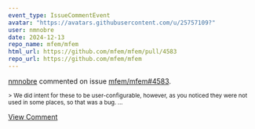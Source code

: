 ```yaml
---
event_type: IssueCommentEvent
avatar: "https://avatars.githubusercontent.com/u/25757109?"
user: nmnobre
date: 2024-12-13
repo_name: mfem/mfem
html_url: https://github.com/mfem/mfem/pull/4583
repo_url: https://github.com/mfem/mfem
---
```


<a href='https://github.com/nmnobre' target='_blank'>nmnobre</a> commented on issue <a href='https://github.com/mfem/mfem/pull/4583' target='_blank'>mfem/mfem#4583</a>.

<small>> We did intent for these to be user-configurable, however, as you noticed they were not used in some places, so that was a bug....</small>

<a href='https://github.com/mfem/mfem/pull/4583' target='_blank'>View Comment</a>